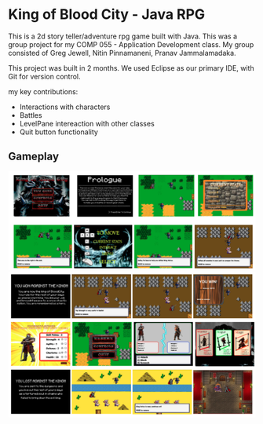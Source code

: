 # King of Blood City - Java RPG
This is a 2d story teller/adventure rpg game built with Java. This was a group project for my COMP 055 - Application Development class. My group consisted of Greg Jewell, Nitin Pinnamaneni, Pranav Jammalamadaka. 

This project was built in 2 months. We used Eclipse as our primary IDE, with Git for version control.  


my key contributions:
- Interactions with characters
- Battles
- LevelPane intereaction with other classes
- Quit button functionality

## Gameplay
<img alt="Alt text" src="https://github.com/djcriley/java-rpg/blob/main/media/documentation/gameplay-screens1.png">
<img alt="Alt text" src="https://github.com/djcriley/java-rpg/blob/main/media/documentation/gameplay-screens2.png">


